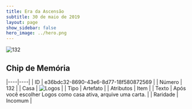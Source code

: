 ```yaml
---
title: Era da Ascensão
subtitle: 30 de maio de 2019
layout: page
show_sidebar: false
hero_image: ../hero.png
---
```


![132](https://cdn.keyforgegame.com/media/card_front/pt/435_132_7H7QHV5V9V3V_pt.png)

## Chip de Memória

|----|----|
| ID | e36bdc32-8690-43e6-8d77-18f580872569 |
| Número | 132 |
| Casa | ![Logos](https://archonarcana.com/images/thumb/c/ce/Logos.png/22px-Logos.png "Logos") |
| Tipo | Artefato |
| Atributos | Item |
| Texto | Após você escolher Logos como casa ativa, arquive uma carta. |
| Raridade | Incomum |
